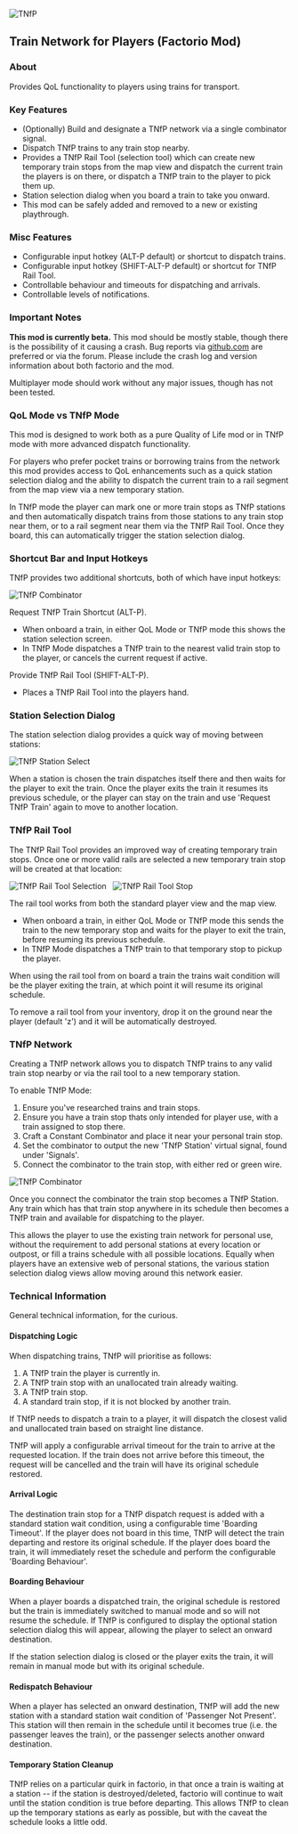 ![TNfP](https://leehuk.github.io/factorio-tnfp/docs/images/tnfp-logo.png)
## Train Network for Players (Factorio Mod)

### About
Provides QoL functionality to players using trains for transport.

### Key Features
* (Optionally) Build and designate a TNfP network via a single combinator signal.
* Dispatch TNfP trains to any train stop nearby.
* Provides a TNfP Rail Tool (selection tool) which can create new temporary train stops from the map view and dispatch the current train the players is on there, or dispatch a TNfP train to the player to pick them up.
* Station selection dialog when you board a train to take you onward.
* This mod can be safely added and removed to a new or existing playthrough.

### Misc Features
* Configurable input hotkey (ALT-P default) or shortcut to dispatch trains.
* Configurable input hotkey (SHIFT-ALT-P default) or shortcut for TNfP Rail Tool.
* Controllable behaviour and timeouts for dispatching and arrivals.
* Controllable levels of notifications.

### Important Notes
**This mod is currently beta.**  This mod should be mostly stable, though there is the possibility of it causing a crash.  Bug reports via [github.com](https://github.com/leehuk/factorio-tnfp/) are preferred or via the forum.  Please include the crash log and version information about both factorio and the mod.

Multiplayer mode should work without any major issues, though has not been tested.

### QoL Mode vs TNfP Mode
This mod is designed to work both as a pure Quality of Life mod or in TNfP mode with more advanced dispatch functionality.

For players who prefer pocket trains or borrowing trains from the network this mod provides access to QoL enhancements such as a quick station selection dialog and the ability to dispatch the current train to a rail segment from the map view via a new temporary station.

In TNfP mode the player can mark one or more train stops as TNfP stations and then automatically dispatch trains from those stations to any train stop near them, or to a rail segment near them via the TNfP Rail Tool.  Once they board, this can automatically trigger the station selection dialog.

### Shortcut Bar and Input Hotkeys
TNfP provides two additional shortcuts, both of which have input hotkeys:

![TNfP Combinator](https://leehuk.github.io/factorio-tnfp/docs/images/tnfp-screenshot-shortcutbar.jpg)

Request TNfP Train Shortcut (ALT-P).

* When onboard a train, in either QoL Mode or TNfP mode this shows the station selection screen.
* In TNfP Mode dispatches a TNfP train to the nearest valid train stop to the player, or cancels the current request if active.

Provide TNfP Rail Tool (SHIFT-ALT-P).

* Places a TNfP Rail Tool into the players hand.

### Station Selection Dialog
The station selection dialog provides a quick way of moving between stations:

![TNfP Station Select](https://leehuk.github.io/factorio-tnfp/docs/images/tnfp-screenshot-stationselect.jpg)

When a station is chosen the train dispatches itself there and then waits for the player to exit the train.  Once the player exits the train it resumes its previous schedule, or the player can stay on the train and use 'Request TNfP Train' again to move to another location.

### TNfP Rail Tool
The TNfP Rail Tool provides an improved way of creating temporary train stops.  Once one or more valid rails are selected a new temporary train stop will be created at that location:

![TNfP Rail Tool Selection](https://leehuk.github.io/factorio-tnfp/docs/images/tnfp-screenshot-railtool-selection.jpg)
&nbsp;
![TNfP Rail Tool Stop](https://leehuk.github.io/factorio-tnfp/docs/images/tnfp-screenshot-railtool-station.jpg)

The rail tool works from both the standard player view and the map view.

* When onboard a train, in either QoL Mode or TNfP mode this sends the train to the new temporary stop and waits for the player to exit the train, before resuming its previous schedule.
* In TNfP Mode dispatches a TNfP train to that temporary stop to pickup the player.

When using the rail tool from on board a train the trains wait condition will be the player exiting the train, at which point it will resume its original schedule.

To remove a rail tool from your inventory, drop it on the ground near the player (default 'z') and it will be automatically destroyed.

### TNfP Network
Creating a TNfP network allows you to dispatch TNfP trains to any valid train stop nearby or via the rail tool to a new temporary station.

To enable TNfP Mode:
1. Ensure you've researched trains and train stops.
1. Ensure you have a train stop thats only intended for player use, with a train assigned to stop there.
1. Craft a Constant Combinator and place it near your personal train stop.
1. Set the combinator to output the new 'TNfP Station' virtual signal, found under 'Signals'.
1. Connect the combinator to the train stop, with either red or green wire.

![TNfP Combinator](https://leehuk.github.io/factorio-tnfp/docs/images/tnfp-screenshot-combinator.jpg)

Once you connect the combinator the train stop becomes a TNfP Station.  Any train which has that train stop anywhere in its schedule then becomes a TNfP train and available for dispatching to the player.

This allows the player to use the existing train network for personal use, without the requirement to add personal stations at every location or outpost, or fill a trains schedule with all possible locations.  Equally when players have an extensive web of personal stations, the various station selection dialog views allow moving around this network easier.

### Technical Information

General technical information, for the curious.

#### Dispatching Logic

When dispatching trains, TNfP will prioritise as follows:
1. A TNfP train the player is currently in.
1. A TNfP train stop with an unallocated train already waiting.
1. A TNfP train stop.
1. A standard train stop, if it is not blocked by another train.

If TNfP needs to dispatch a train to a player, it will dispatch the closest valid and unallocated train based on straight line distance.

TNfP will apply a configurable arrival timeout for the train to arrive at the requested location.  If the train does not arrive before this timeout, the request will be cancelled and the train will have its original schedule restored.

#### Arrival Logic

The destination train stop for a TNfP dispatch request is added with a standard station wait condition, using a configurable time 'Boarding Timeout'.  If the player does not board in this time, TNfP will detect the train departing and restore its original schedule.  If the player does board the train, it will immediately reset the schedule and perform the configurable 'Boarding Behaviour'.

#### Boarding Behaviour

When a player boards a dispatched train, the original schedule is restored but the train is immediately switched to manual mode and so will not resume the schedule.  If TNfP is configured to display the optional station selection dialog this will appear, allowing the player to select an onward destination.

If the station selection dialog is closed or the player exits the train, it will remain in manual mode but with its original schedule.

#### Redispatch Behaviour

When a player has selected an onward destination, TNfP will add the new station with a standard station wait condition of 'Passenger Not Present'.  This station will then remain in the schedule until it becomes true (i.e. the passenger leaves the train), or the passenger selects another onward destination.

#### Temporary Station Cleanup

TNfP relies on a particular quirk in factorio, in that once a train is waiting at a station -- if the station is destroyed/deleted, factorio will continue to wait until the station condition is true before departing.  This allows TNfP to clean up the temporary stations as early as possible, but with the caveat the schedule looks a little odd.